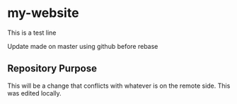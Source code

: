 # my-website
This is a test line

Update made on master using github before rebase

## Repository Purpose

This will be a change that conflicts
with whatever is on the remote side.
This was edited locally.